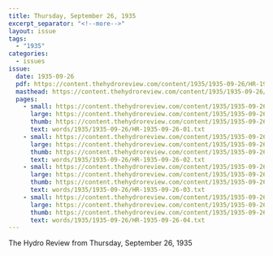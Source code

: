 ```yaml
---
title: Thursday, September 26, 1935
excerpt_separator: "<!--more-->"
layout: issue
tags:
  - "1935"
categories:
  - issues
issue:
  date: 1935-09-26
  pdf: https://content.thehydroreview.com/content/1935/1935-09-26/HR-1935-09-26.pdf
  masthead: https://content.thehydroreview.com/content/1935/1935-09-26/masthead/HR-1935-09-26.jpg
  pages:
    - small: https://content.thehydroreview.com/content/1935/1935-09-26/small/HR-1935-09-26-01.jpg
      large: https://content.thehydroreview.com/content/1935/1935-09-26/large/HR-1935-09-26-01.jpg
      thumb: https://content.thehydroreview.com/content/1935/1935-09-26/thumbnails/HR-1935-09-26-01.jpg
      text: words/1935/1935-09-26/HR-1935-09-26-01.txt
    - small: https://content.thehydroreview.com/content/1935/1935-09-26/small/HR-1935-09-26-02.jpg
      large: https://content.thehydroreview.com/content/1935/1935-09-26/large/HR-1935-09-26-02.jpg
      thumb: https://content.thehydroreview.com/content/1935/1935-09-26/thumbnails/HR-1935-09-26-02.jpg
      text: words/1935/1935-09-26/HR-1935-09-26-02.txt
    - small: https://content.thehydroreview.com/content/1935/1935-09-26/small/HR-1935-09-26-03.jpg
      large: https://content.thehydroreview.com/content/1935/1935-09-26/large/HR-1935-09-26-03.jpg
      thumb: https://content.thehydroreview.com/content/1935/1935-09-26/thumbnails/HR-1935-09-26-03.jpg
      text: words/1935/1935-09-26/HR-1935-09-26-03.txt
    - small: https://content.thehydroreview.com/content/1935/1935-09-26/small/HR-1935-09-26-04.jpg
      large: https://content.thehydroreview.com/content/1935/1935-09-26/large/HR-1935-09-26-04.jpg
      thumb: https://content.thehydroreview.com/content/1935/1935-09-26/thumbnails/HR-1935-09-26-04.jpg
      text: words/1935/1935-09-26/HR-1935-09-26-04.txt
---
```


The Hydro Review from Thursday, September 26, 1935

<!--more-->

